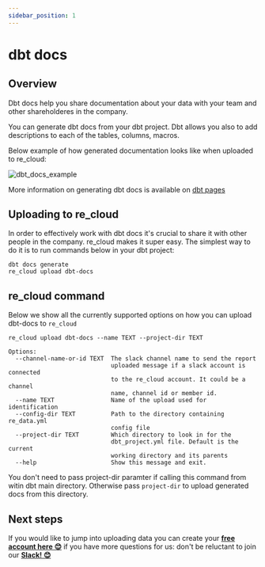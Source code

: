 ```yaml
---
sidebar_position: 1
---
```



# dbt docs

## Overview

Dbt docs help you share documentation about your data with your team and other shareholderes in the company.

You can generate dbt docs from your dbt project. Dbt allows you also to add descriptions to each of the tables, columns, macros.

Below example of how generated documentation looks like when uploaded to re_cloud:

![dbt_docs_example](/re_cloud/integrations/dbt_docs.png)

More information on generating dbt docs is available on [dbt pages](https://docs.getdbt.com/docs/building-a-dbt-project/documentation)

## Uploading to re_cloud

In order to effectively work with dbt docs it's crucial to share it with other people in the company.
re_cloud makes it super easy. The simplest way to do it is to run commands below in your dbt project:


```
dbt docs generate
re_cloud upload dbt-docs
```

## re_cloud command 

Below we show all the currently supported options on how you can upload dbt-docs to `re_cloud`

```
re_cloud upload dbt-docs --name TEXT --project-dir TEXT

Options:
  --channel-name-or-id TEXT  The slack channel name to send the report
                             uploaded message if a slack account is connected
                             to the re_cloud account. It could be a channel
                             name, channel id or member id.
  --name TEXT                Name of the upload used for identification
  --config-dir TEXT          Path to the directory containing re_data.yml
                             config file
  --project-dir TEXT         Which directory to look in for the
                             dbt_project.yml file. Default is the current
                             working directory and its parents
  --help                     Show this message and exit.
```

You don't need to pass project-dir paramter if calling this command from witin dbt main directory. Otherwise pass `project-dir` to upload generated docs from this directory.

## Next steps

If you would like to jump into uploading data you can create your **[free account here 😊](https://cloud.getre.io/#/register)** if you have more questions for us: don't be reluctant to join our **[Slack! 😊](https://www.getre.io/slack)**
